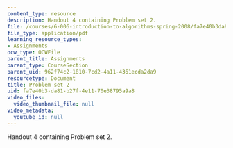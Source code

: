 ```yaml
---
content_type: resource
description: Handout 4 containing Problem set 2.
file: /courses/6-006-introduction-to-algorithms-spring-2008/fa7e40b3da81b27f4e1170e38795a9a8_ps2.pdf
file_type: application/pdf
learning_resource_types:
- Assignments
ocw_type: OCWFile
parent_title: Assignments
parent_type: CourseSection
parent_uid: 962f74c2-1810-7cd2-4a11-4361ecda2da9
resourcetype: Document
title: Problem set 2
uid: fa7e40b3-da81-b27f-4e11-70e38795a9a8
video_files:
  video_thumbnail_file: null
video_metadata:
  youtube_id: null
---
```

Handout 4 containing Problem set 2.


